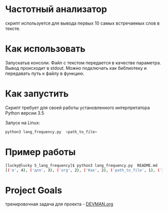# Частотный анализатор

скрипт используется для вывода первых 10 самых встречаемых слов в тексте. 


# Как использовать

Запускатьв консоли. Файл с текстом передается в качестве параметра. Вывод происходит в stdout. Можно подключать как библиотеку и передавать путь к файлу в функцию.


# Как запустить

Скрипт требует для своей работы установленного интерпретатора Python версии 3.5

Запуск на Linux:

```bash
python3 lang_frequency.py  <path_to_file>
```

# Пример работы

```bash
[lucky@lucky 5_lang_frequency]$ python3 lang_frequency.py  README.md 
[('в', 4), ('для', 3), ('org', 2), ('Как', 2), ('path_to_file', 1), ('3', 1), ('https', 1), ('анализатор', 1), ('Goals', 1), ('задача', 1)]
```

# Project Goals

тренировочная задача для проекта - [DEVMAN.org](https://devman.org)
